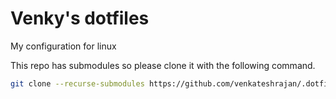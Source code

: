# Venky's dotfiles
My configuration for linux

This repo has submodules so please clone it with the following command.
```bash
git clone --recurse-submodules https://github.com/venkateshrajan/.dotfiles.git
```
